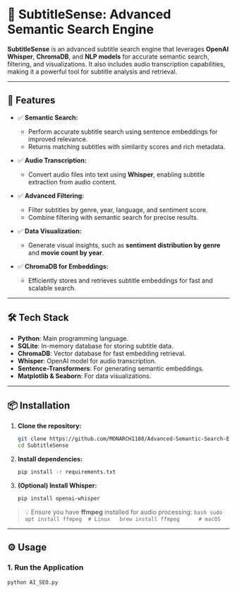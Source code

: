# 🎥 **SubtitleSense: Advanced Semantic Search Engine**

**SubtitleSense** is an advanced subtitle search engine that leverages **OpenAI Whisper**, **ChromaDB**, and **NLP models** for accurate semantic search, filtering, and visualizations. It also includes audio transcription capabilities, making it a powerful tool for subtitle analysis and retrieval.

---

## 🚀 **Features**

- ✅ **Semantic Search:**  
  - Perform accurate subtitle search using sentence embeddings for improved relevance.  
  - Returns matching subtitles with similarity scores and rich metadata.

- ✅ **Audio Transcription:**  
  - Convert audio files into text using **Whisper**, enabling subtitle extraction from audio content.

- ✅ **Advanced Filtering:**  
  - Filter subtitles by genre, year, language, and sentiment score.  
  - Combine filtering with semantic search for precise results.  

- ✅ **Data Visualization:**  
  - Generate visual insights, such as **sentiment distribution by genre** and **movie count by year**.  

- ✅ **ChromaDB for Embeddings:**  
  - Efficiently stores and retrieves subtitle embeddings for fast and scalable search.

---

## 🛠️ **Tech Stack**

- **Python**: Main programming language.  
- **SQLite**: In-memory database for storing subtitle data.  
- **ChromaDB**: Vector database for fast embedding retrieval.  
- **Whisper**: OpenAI model for audio transcription.  
- **Sentence-Transformers**: For generating semantic embeddings.  
- **Matplotlib & Seaborn**: For data visualizations.  

---

## 📦 **Installation**

1. **Clone the repository:**
    ```bash
    git clone https://github.com/MONARCH1108/Advanced-Semantic-Search-Engine
    cd SubtitleSense
    ```

2. **Install dependencies:**
    ```bash
    pip install -r requirements.txt
    ```

3. **(Optional) Install Whisper:**
    ```bash
    pip install openai-whisper
    ```

> 💡 Ensure you have **ffmpeg** installed for audio processing:
    ```bash
    sudo apt install ffmpeg  # Linux  
    brew install ffmpeg      # macOS  
    ```

---

## ⚙️ **Usage**

### 1. **Run the Application**
```bash
python AI_SEO.py

